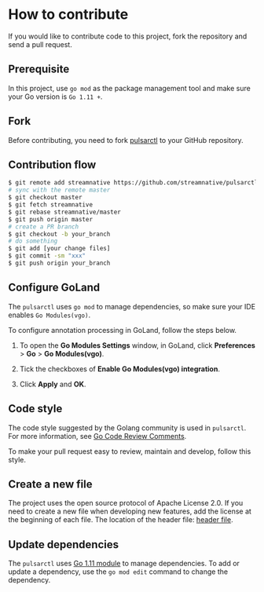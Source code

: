 <!--

    Licensed to the Apache Software Foundation (ASF) under one
    or more contributor license agreements.  See the NOTICE file
    distributed with this work for additional information
    regarding copyright ownership.  The ASF licenses this file
    to you under the Apache License, Version 2.0 (the
    "License"); you may not use this file except in compliance
    with the License.  You may obtain a copy of the License at

      http://www.apache.org/licenses/LICENSE-2.0

    Unless required by applicable law or agreed to in writing,
    software distributed under the License is distributed on an
    "AS IS" BASIS, WITHOUT WARRANTIES OR CONDITIONS OF ANY
    KIND, either express or implied.  See the License for the
    specific language governing permissions and limitations
    under the License.

-->

# How to contribute

If you would like to contribute code to this project, fork the repository and send a pull request.

## Prerequisite

In this project, use `go mod` as the package management tool and make sure your Go version is `Go 1.11 +`.

## Fork

Before contributing, you need to fork [pulsarctl](https://github.com/streamnative/pulsarcli) to your GitHub repository.

## Contribution flow

```bash
$ git remote add streamnative https://github.com/streamnative/pulsarctl.git
# sync with the remote master
$ git checkout master
$ git fetch streamnative
$ git rebase streamnative/master
$ git push origin master
# create a PR branch
$ git checkout -b your_branch   
# do something
$ git add [your change files]
$ git commit -sm "xxx"
$ git push origin your_branch
```

## Configure GoLand

The `pulsarctl` uses `go mod` to manage dependencies, so make sure your IDE enables `Go Modules(vgo)`.

To configure annotation processing in GoLand, follow the steps below.

1. To open the **Go Modules Settings** window, in GoLand, click **Preferences** > **Go** > **Go Modules(vgo)**.

2. Tick the checkboxes of **Enable Go Modules(vgo) integration**.

3. Click **Apply** and **OK**.

## Code style

The code style suggested by the Golang community is used in `pulsarctl`. 
For more information, see [Go Code Review Comments](https://github.com/golang/go/wiki/CodeReviewComments).

To make your pull request easy to review, maintain and develop, follow this style.

## Create a new file

The project uses the open source protocol of Apache License 2.0. If you need to create a new file when developing new features, 
add the license at the beginning of each file. The location of the header file: [header file](.header).

## Update dependencies

The `pulsarctl` uses [Go 1.11 module](https://github.com/golang/go/wiki/Modules) to manage dependencies. To add or update a dependency, use the `go mod edit` command to change the dependency.
